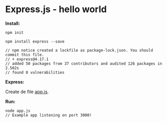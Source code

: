 # Express.js - hello world


__Install:__

    npm init

    npm install express --save

    // npm notice created a lockfile as package-lock.json. You should commit this file.
    // + express@4.17.1
    // added 50 packages from 37 contributors and audited 126 packages in 2.502s
    // found 0 vulnerabilities


__Express:__

Create de file [app.js](app.js).


__Run:__

    node app.js
    // Example app listening on port 3000!


